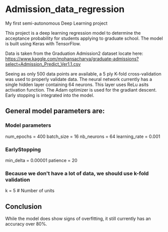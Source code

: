 # Admission_data_regression
My first semi-autonomous Deep Learning project

This project is a deep learning regression model to determine the acceptance probability for students applying to graduate school. The model is built using Keras with TensorFlow.

Data is taken from the Graduation Admission2 dataset locate here: https://www.kaggle.com/mohansacharya/graduate-admissions?select=Admission_Predict_Ver1.1.csv

Seeing as only 500 data points are available, a 5 ply K-fold cross-validation was used to properly validate data. The neural network currently has a single hidden layer containing 64 neurons. This layer uses ReLu asits activation function. The Adam optimizer is used for the gradiant descent. Early stopping is integrated into the model.

## General model parameters are:

### Model parameters
num_epochs = 400
batch_size = 16
nb_neurons = 64
learning_rate = 0.001
### EarlyStopping
min_delta = 0.00001
patience = 20
### Because we don't have a lot of data, we should use k-fold validation
k = 5  # Number of units

## Conclusion
While the model does show signs of overfitting, it still currently has an accuracy over 80%.
